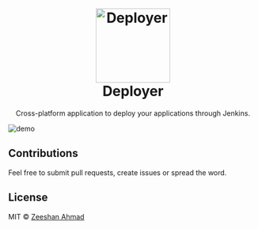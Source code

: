 <h1 align="center">
	<img height="150" src="https://wiki.jenkins.io/download/attachments/2916393/logo.png" alt="Deployer" />
	<br> Deployer
</h1>
<p align="center">Cross-platform application to deploy your applications through Jenkins.</p>

<img src="https://i.imgur.com/qIJCC2E.png" alt="demo"/>

## Contributions

Feel free to submit pull requests, create issues or spread the word. 

## License

MIT &copy; [Zeeshan Ahmad](https://twitter.com/ziishaned)
